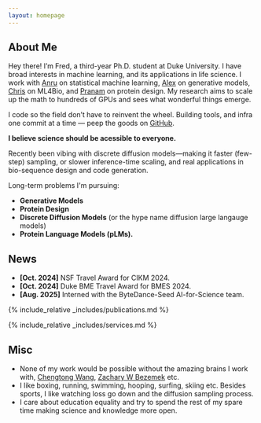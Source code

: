 ```yaml
---
layout: homepage
---
```


## About Me

Hey there! I’m Fred, a third-year Ph.D. student at Duke University. I have broad interests in machine learning, and its applications in life science. I work with [Anru](https://anruzhang.github.io/) on statistical machine learning, [Alex](https://www.alextong.net/) on generative models, [Chris](https://christian.dallago.us/) on ML4Bio, and [Pranam](https://www.chatterjeelab.com/) on protein design. My research aims to scale up the math to hundreds of GPUs and sees what wonderful things emerge.

I code so the field don’t have to reinvent the wheel. Building tools, and infra one commit at a time — peep the goods on [GitHub](https://github.com/pengzhangzhi). 
 
 **I believe science should be acessible to everyone.**

Recently been vibing with discrete diffusion models—making it faster (few-step) sampling, or slower inference-time scaling, and real applications in bio-sequence design and code generation.

Long-term problems I'm pursuing:
<!-- ## Research Interests -->

- **Generative Models**
-  **Protein Design** 
- **Discrete Diffusion Models** (or the hype name diffusion large langauge models)
- **Protein Language Models (pLMs).** 



## News

- **[Oct. 2024]** NSF Travel Award for CIKM 2024.
- **[Oct. 2024]** Duke BME Travel Award for BMES 2024.
- **[Aug. 2025]** Interned with the ByteDance-Seed AI-for-Science team.




{% include_relative _includes/publications.md %}

{% include_relative _includes/services.md %}


## Misc
 - None of my work would be possible without the amazing brains I work with, [Chengtong Wang](https://github.com/Wangchentong), [Zachary W Bezemek](https://scholars.duke.edu/person/zachary.bezemek/research) etc. 
 - I like boxing, running, swimming, hooping, surfing, skiing etc. Besides sports, I like watching loss go down and the diffusion sampling process.
 - I care about education equality and try to spend the rest of my spare time making science and knowledge more open.
